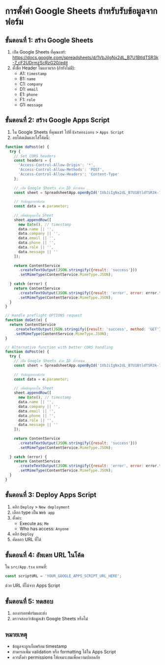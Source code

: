 # การตั้งค่า Google Sheets สำหรับรับข้อมูลจากฟอร์ม

## ขั้นตอนที่ 1: สร้าง Google Sheets

1. เปิด Google Sheets ที่คุณแชร์: https://docs.google.com/spreadsheets/d/1VbJiIgNx2dL_B7U1BtldTSR3k-7_cF2UDrmzScRzG20/edit
2. ตั้งชื่อ Header ในแถวแรก (ถ้ายังไม่มี):
   - A1: `timestamp`
   - B1: `name`
   - C1: `company`
   - D1: `email`
   - E1: `phone`
   - F1: `role`
   - G1: `message`

## ขั้นตอนที่ 2: สร้าง Google Apps Script

1. ใน Google Sheets ที่คุณแชร์ ไปที่ `Extensions` > `Apps Script`
2. ลบโค้ดเดิมและใส่โค้ดนี้:

```javascript
function doPost(e) {
  try {
    // Set CORS headers
    const headers = {
      'Access-Control-Allow-Origin': '*',
      'Access-Control-Allow-Methods': 'POST',
      'Access-Control-Allow-Headers': 'Content-Type'
    };
    
    // เปิด Google Sheets ด้วย ID ที่กำหนด
    const sheet = SpreadsheetApp.openById('1VbJiIgNx2dL_B7U1BtldTSR3k-7_cF2UDrmzScRzG20').getActiveSheet();
    
    // รับข้อมูลจากฟอร์ม
    const data = e.parameter;
    
    // เพิ่มข้อมูลลงใน Sheet
    sheet.appendRow([
      new Date(), // timestamp
      data.name || '',
      data.company || '',
      data.email || '',
      data.phone || '',
      data.role || '',
      data.message || ''
    ]);
    
    return ContentService
      .createTextOutput(JSON.stringify({result: 'success'}))
      .setMimeType(ContentService.MimeType.JSON);
      
  } catch (error) {
    return ContentService
      .createTextOutput(JSON.stringify({result: 'error', error: error.toString()}))
      .setMimeType(ContentService.MimeType.JSON);
  }
}

// Handle preflight OPTIONS request
function doGet(e) {
  return ContentService
    .createTextOutput(JSON.stringify({result: 'success', method: 'GET'}))
    .setMimeType(ContentService.MimeType.JSON);
}

// Alternative function with better CORS handling
function doPost(e) {
  try {
    // เปิด Google Sheets ด้วย ID ที่กำหนด
    const sheet = SpreadsheetApp.openById('1VbJiIgNx2dL_B7U1BtldTSR3k-7_cF2UDrmzScRzG20').getActiveSheet();
    
    // รับข้อมูลจากฟอร์ม
    const data = e.parameter;
    
    // เพิ่มข้อมูลลงใน Sheet
    sheet.appendRow([
      new Date(), // timestamp
      data.name || '',
      data.company || '',
      data.email || '',
      data.phone || '',
      data.role || '',
      data.message || ''
    ]);
    
    return ContentService
      .createTextOutput(JSON.stringify({result: 'success'}))
      .setMimeType(ContentService.MimeType.JSON);
      
  } catch (error) {
    return ContentService
      .createTextOutput(JSON.stringify({result: 'error', error: error.toString()}))
      .setMimeType(ContentService.MimeType.JSON);
  }
}
```

## ขั้นตอนที่ 3: Deploy Apps Script

1. คลิก `Deploy` > `New deployment`
2. เลือก type เป็น `Web app`
3. ตั้งค่า:
   - Execute as: `Me`
   - Who has access: `Anyone`
4. คลิก `Deploy`
5. คัดลอก URL ที่ได้

## ขั้นตอนที่ 4: อัพเดท URL ในโค้ด

ใน `src/App.tsx` แทนที่:
```javascript
const scriptURL = 'YOUR_GOOGLE_APPS_SCRIPT_URL_HERE';
```

ด้วย URL ที่ได้จาก Apps Script

## ขั้นตอนที่ 5: ทดสอบ

1. ลองกรอกฟอร์มและส่ง
2. ตรวจสอบว่าข้อมูลเข้า Google Sheets หรือไม่

## หมายเหตุ

- ข้อมูลจะถูกเก็บพร้อม timestamp
- สามารถเพิ่ม validation หรือ formatting ได้ใน Apps Script
- ควรตั้งค่า permissions ให้เหมาะสมเพื่อความปลอดภัย